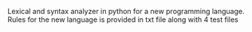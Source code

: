Lexical and syntax analyzer in python for a new programming language.
Rules for the new language is provided in txt file along with 4 test files
